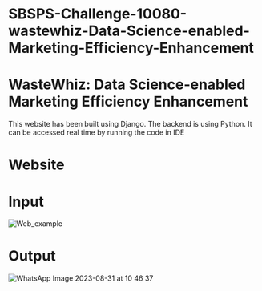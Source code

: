 # SBSPS-Challenge-10080-wastewhiz-Data-Science-enabled-Marketing-Efficiency-Enhancement
# WasteWhiz: Data Science-enabled Marketing Efficiency Enhancement

This website has been built using Django. The backend is using Python. It can be accessed real time by running the code in IDE

# Website
# Input
![Web_example](https://github.com/smartinternz02/SBSPS-Challenge-10080-wastewhiz-Data-Science-enabled-Marketing-Efficiency-Enhancement/assets/119781510/0fc2923f-4fa9-4022-9a9f-5cf4f2dc84a8)

# Output
![WhatsApp Image 2023-08-31 at 10 46 37](https://github.com/smartinternz02/SBSPS-Challenge-10080-wastewhiz-Data-Science-enabled-Marketing-Efficiency-Enhancement/assets/143480282/b07a6b14-93b7-4b00-abc1-856656d20b94)
